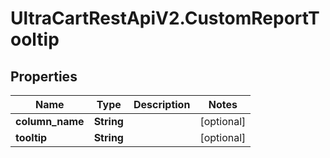# UltraCartRestApiV2.CustomReportTooltip

## Properties
Name | Type | Description | Notes
------------ | ------------- | ------------- | -------------
**column_name** | **String** |  | [optional] 
**tooltip** | **String** |  | [optional] 


